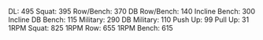 DL: 495
 Squat: 395
 Row/Bench: 370
 DB Row/Bench: 140
 Incline Bench: 300
 Incline DB Bench: 115
 Military: 290
 DB Military: 110
 Push Up: 99
 Pull Up: 31
 1RPM Squat: 825
 1RPM Row: 655
 1RPM Bench: 615
